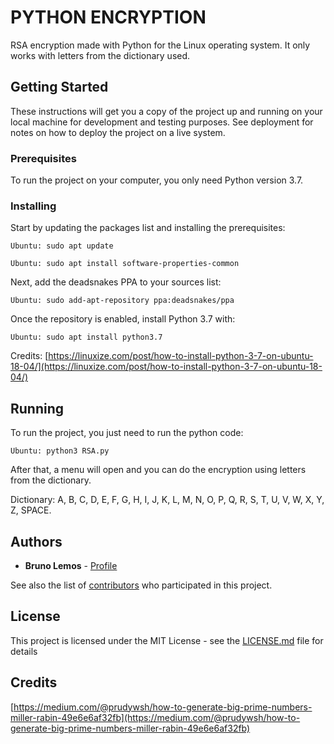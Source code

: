 # PYTHON ENCRYPTION

RSA encryption made with Python for the Linux operating system.
It only works with letters from the dictionary used.

## Getting Started

These instructions will get you a copy of the project up and running on your local machine for development and testing purposes. See deployment for notes on how to deploy the project on a live system.

### Prerequisites

To run the project on your computer, you only need Python version 3.7.

### Installing

Start by updating the packages list and installing the prerequisites:

```
Ubuntu: sudo apt update
```
```
Ubuntu: sudo apt install software-properties-common
```

Next, add the deadsnakes PPA to your sources list:

```
Ubuntu: sudo add-apt-repository ppa:deadsnakes/ppa
```
Once the repository is enabled, install Python 3.7 with:
```
Ubuntu: sudo apt install python3.7
```
Credits: [https://linuxize.com/post/how-to-install-python-3-7-on-ubuntu-18-04/](https://linuxize.com/post/how-to-install-python-3-7-on-ubuntu-18-04/)

## Running

To run the project, you just need to run the python code:

```
Ubuntu: python3 RSA.py
```

After that, a menu will open and you can do the encryption using letters from the dictionary.

Dictionary: A, B, C, D, E, F, G, H, I, J, K, L, M, N, O, P, Q, R, S, T, U, V, W, X, Y, Z, SPACE.

## Authors

* **Bruno Lemos** - [Profile](https://github.com/CaosMen)

See also the list of [contributors](https://github.com/CaosMen/RSA/contributors) who participated in this project.

## License

This project is licensed under the MIT License - see the [LICENSE.md](LICENSE.md) file for details

## Credits

[https://medium.com/@prudywsh/how-to-generate-big-prime-numbers-miller-rabin-49e6e6af32fb](https://medium.com/@prudywsh/how-to-generate-big-prime-numbers-miller-rabin-49e6e6af32fb)
